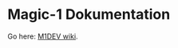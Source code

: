 # Magic-1 Dokumentation

Go here: <a href="https://github.com/retrotruestory/M1DEV/wiki">M1DEV wiki</a>. 
